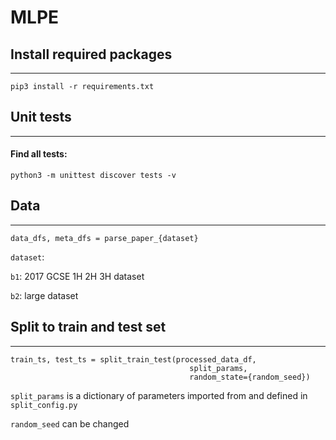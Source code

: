 # MLPE

## Install required packages
---
    pip3 install -r requirements.txt


## Unit tests
---
#### Find all tests:
    python3 -m unittest discover tests -v

## Data
---
    data_dfs, meta_dfs = parse_paper_{dataset}

`dataset`:

`b1`: 2017 GCSE 1H 2H 3H dataset

`b2`: large dataset

## Split to train and test set
---
    train_ts, test_ts = split_train_test(processed_data_df,
                                            split_params,
                                            random_state={random_seed})

`split_params` is a dictionary of parameters imported from and defined in `split_config.py`

`random_seed` can be changed

